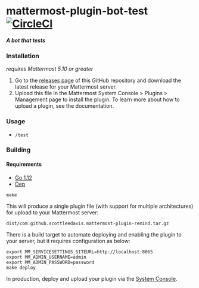 # mattermost-plugin-bot-test [![CircleCI](https://circleci.com/gh/scottleedavis/mattermost-plugin-bot-test/tree/master.svg?style=svg)](https://circleci.com/gh/scottleedavis/mattermost-plugin-bot-test/tree/master) 

_**A bot that tests**_

### Installation

_requires Mattermost 5.10 or greater_

1) Go to the [releases page](https://github.com/scottleedavis/mattermost-plugin-remind/releases) of this GitHub repository and download the latest release for your Mattermost server.
2) Upload this file in the Mattermost System Console > Plugins > Management page to install the plugin. To learn more about how to upload a plugin, see the documentation.
    
### Usage

* `/test`

### Building 

#### Requirements
* [Go 1.12](https://golang.org/)
* [Dep](https://github.com/golang/dep)

```
make
```

This will produce a single plugin file (with support for multiple architectures) for upload to your Mattermost server:

```
dist/com.github.scottleedavis.mattermost-plugin-remind.tar.gz
```

There is a build target to automate deploying and enabling the plugin to your server, but it requires configuration as below:
```
export MM_SERVICESETTINGS_SITEURL=http://localhost:8065
export MM_ADMIN_USERNAME=admin
export MM_ADMIN_PASSWORD=password
make deploy
```
In production, deploy and upload your plugin via the [System Console](https://about.mattermost.com/default-plugin-uploads).

